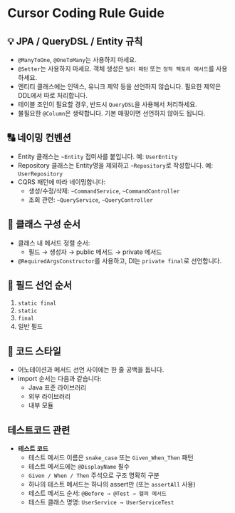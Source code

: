 # Cursor Coding Rule Guide

## 💡 JPA / QueryDSL / Entity 규칙

- `@ManyToOne`, `@OneToMany`는 사용하지 마세요.
- `@Setter`는 사용하지 마세요. 객체 생성은 `빌더 패턴` 또는 `정적 팩토리 메서드`를 사용하세요.
- 엔티티 클래스에는 인덱스, 유니크 제약 등을 선언하지 않습니다. 필요한 제약은 DDL에서 따로 처리합니다.
- 테이블 조인이 필요할 경우, 반드시 `QueryDSL`을 사용해서 처리하세요.
- 불필요한 `@Column`은 생략합니다. 기본 매핑이면 선언하지 않아도 됩니다.

## 🔠 네이밍 컨벤션

- Entity 클래스는 `~Entity` 접미사를 붙입니다. 예: `UserEntity`
- Repository 클래스는 Entity명을 제외하고 `~Repository`로 작성합니다. 예: `UserRepository`
- CQRS 패턴에 따라 네이밍합니다:
  - 생성/수정/삭제: `~CommandService`, `~CommandController`
  - 조회 관련: `~QueryService`, `~QueryController`

## 🧱 클래스 구성 순서

- 클래스 내 메서드 정렬 순서:
  - 필드 → 생성자 → public 메서드 → private 메서드
- `@RequiredArgsConstructor`를 사용하고, DI는 `private final`로 선언합니다.

## 🧩 필드 선언 순서

1. `static final`
2. `static`
3. `final`
4. 일반 필드

## 🧼 코드 스타일

- 어노테이션과 메서드 선언 사이에는 한 줄 공백을 둡니다.
- import 순서는 다음과 같습니다:
  - Java 표준 라이브러리
  - 외부 라이브러리
  - 내부 모듈

## 테스트코드 관련

- **테스트 코드**
  - 테스트 메서드 이름은 `snake_case` 또는 `Given_When_Then` 패턴
  - 테스트 메서드에는 `@DisplayName` 필수
  - `Given / When / Then` 주석으로 구조 명확히 구분
  - 하나의 테스트 메서드는 하나의 assert만 (또는 `assertAll` 사용)
  - 테스트 메서드 순서: `@Before → @Test → 헬퍼 메서드`
  - 테스트 클래스 명명: `UserService → UserServiceTest`